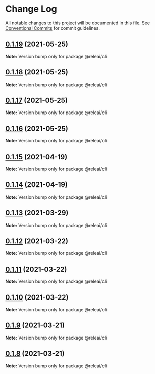 # Change Log

All notable changes to this project will be documented in this file.
See [Conventional Commits](https://conventionalcommits.org) for commit guidelines.

## [0.1.19](https://github.com/rele-ai/cli/compare/v0.1.18...v0.1.19) (2021-05-25)

**Note:** Version bump only for package @releai/cli





## [0.1.18](https://github.com/rele-ai/cli/compare/v0.1.17...v0.1.18) (2021-05-25)

**Note:** Version bump only for package @releai/cli





## [0.1.17](https://github.com/rele-ai/cli/compare/v0.1.16...v0.1.17) (2021-05-25)

**Note:** Version bump only for package @releai/cli





## [0.1.16](https://github.com/rele-ai/cli/compare/v0.1.15...v0.1.16) (2021-05-25)

**Note:** Version bump only for package @releai/cli





## [0.1.15](https://github.com/rele-ai/cli/compare/v0.1.14...v0.1.15) (2021-04-19)

**Note:** Version bump only for package @releai/cli





## [0.1.14](https://github.com/rele-ai/cli/compare/v0.1.13...v0.1.14) (2021-04-19)

**Note:** Version bump only for package @releai/cli





## [0.1.13](https://github.com/rele-ai/cli/compare/v0.1.12...v0.1.13) (2021-03-29)

**Note:** Version bump only for package @releai/cli





## [0.1.12](https://github.com/rele-ai/cli/compare/v0.1.11...v0.1.12) (2021-03-22)

**Note:** Version bump only for package @releai/cli





## [0.1.11](https://github.com/rele-ai/cli/compare/v0.1.10...v0.1.11) (2021-03-22)

**Note:** Version bump only for package @releai/cli





## [0.1.10](https://github.com/rele-ai/cli/compare/v0.1.9...v0.1.10) (2021-03-22)

**Note:** Version bump only for package @releai/cli





## [0.1.9](https://github.com/rele-ai/cli/compare/v0.1.8...v0.1.9) (2021-03-21)

**Note:** Version bump only for package @releai/cli





## [0.1.8](https://github.com/rele-ai/cli/compare/v0.1.5...v0.1.8) (2021-03-21)

**Note:** Version bump only for package @releai/cli

